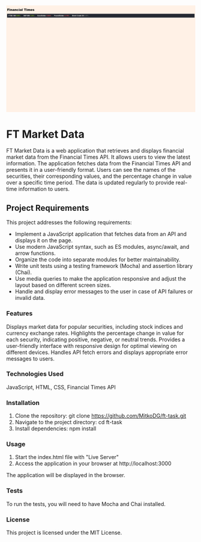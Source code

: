 ![link](https://github.com/MitkoDG/ft-task/blob/main/screenshot.jpg)

# FT Market Data

FT Market Data is a web application that retrieves and displays financial market data from the Financial Times API. It allows users to view the latest information.
The application fetches data from the Financial Times API and presents it in a user-friendly format. Users can see the names of the securities, their corresponding values, and the percentage change in value over a specific time period. The data is updated regularly to provide real-time information to users.

## Project Requirements

This project addresses the following requirements:

- Implement a JavaScript application that fetches data from an API and displays it on the page.
- Use modern JavaScript syntax, such as ES modules, async/await, and arrow functions.
- Organize the code into separate modules for better maintainability.
- Write unit tests using a testing framework (Mocha) and assertion library (Chai).
- Use media queries to make the application responsive and adjust the layout based on different screen sizes.
- Handle and display error messages to the user in case of API failures or invalid data.


### Features

Displays market data for popular securities, including stock indices and currency exchange rates.
Highlights the percentage change in value for each security, indicating positive, negative, or neutral trends.
Provides a user-friendly interface with responsive design for optimal viewing on different devices.
Handles API fetch errors and displays appropriate error messages to users.

### Technologies Used

JavaScript,
HTML,
CSS,
Financial Times API

### Installation

1. Clone the repository: git clone https://github.com/MitkoDG/ft-task.git
2. Navigate to the project directory: cd ft-task
3. Install dependencies: npm install

### Usage

1. Start the index.html file with "Live Server"
2. Access the application in your browser at http://localhost:3000

The application will be displayed in the browser.

### Tests

To run the tests, you will need to have Mocha and Chai installed.

### License

This project is licensed under the MIT License.
